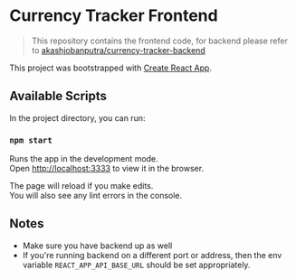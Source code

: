 # Currency Tracker Frontend

> This repository contains the frontend code, for backend please refer to [akashjobanputra/currency-tracker-backend](https://github.com/akashjobanputra/currency-tracker-backend/)

This project was bootstrapped with [Create React App](https://github.com/facebook/create-react-app).

## Available Scripts

In the project directory, you can run:

### `npm start`

Runs the app in the development mode.\
Open [http://localhost:3333](http://localhost:3333) to view it in the browser.

The page will reload if you make edits.\
You will also see any lint errors in the console.

## Notes
- Make sure you have backend up as well
- If you're running backend on a different port or address, then the env variable `REACT_APP_API_BASE_URL` should be set appropriately.